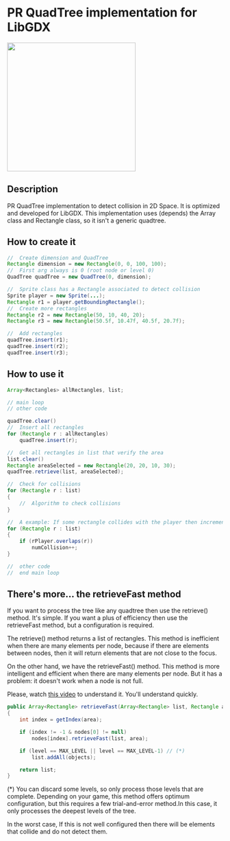 # PR QuadTree implementation for LibGDX

<a href="url"><img src="https://upload.wikimedia.org/wikipedia/commons/8/8b/Point_quadtree.svg" height="300" width="300" ></a>


## Description
PR QuadTree implementation to detect collision in 2D Space. It is optimized and developed for LibGDX.
This implementation uses (depends) the Array class and Rectangle class, so it isn't a generic quadtree.

## How to create it

```java
//	Create dimension and QuadTree
Rectangle dimension = new Rectangle(0, 0, 100, 100);
//	First arg always is 0 (root node or level 0)
QuadTree quadTree = new QuadTree(0, dimension);

//	Sprite class has a Rectangle associated to detect collision
Sprite player = new Sprite(...);
Rectangle r1 = player.getBoundingRectangle();
//	Create more rectangles
Rectangle r2 = new Rectangle(50, 10, 40, 20);
Rectangle r3 = new Rectangle(50.5f, 10.47f, 40.5f, 20.7f);

//	Add rectangles
quadTree.insert(r1);
quadTree.insert(r2);
quadTree.insert(r3);
```

## How to use it

```java
Array<Rectangles> allRectangles, list;

// main loop
// other code

quadTree.clear()
//	Insert all rectangles
for (Rectangle r : allRectangles)
	quadTree.insert(r);

//	Get all rectangles in list that verify the area
list.clear()
Rectangle areaSelected = new Rectangle(20, 20, 10, 30);
quadTree.retrieve(list, areaSelected);

//	Check for collisions
for (Rectangle r : list)
{
	//	Algorithm to check collisions
}

//	A example: If some rectangle collides with the player then increment counter
for (Rectangle r : list)
{
	if (rPlayer.overlaps(r))
		numCollision++;
}

//	other code
//	end main loop

```

## There's more... the retrieveFast method
If you want to process the tree like any quadtree then use the retrieve() method. It's simple. If you want a plus of efficiency then use the retrieveFast method, but a configuration is required.

The retrieve() method returns a list of rectangles. This method is inefficient when there are many elements per node, because if there are elements between nodes, then it will return elements that are not close to the focus.

On the other hand, we have the retrieveFast() method. This method is more intelligent and efficient when there are many elements per node. But it has a problem: it doesn't work when a node is not full.

Please, watch <a href="https://www.youtube.com/watch?v=HtKyIH1ngGs" target="_blank">this video</a> to understand it. You'll understand quickly.

```java
public Array<Rectangle> retrieveFast(Array<Rectangle> list, Rectangle area)
{
	int index = getIndex(area);

	if (index != -1 & nodes[0] != null)
		nodes[index].retrieveFast(list, area);

	if (level == MAX_LEVEL || level == MAX_LEVEL-1) // (*)
		list.addAll(objects);

	return list;
}
```
(*) You can discard some levels, so only process those levels that are complete. Depending on your game, this method offers optimum configuration, but this requires a few trial-and-error method.In this case, it only processes the deepest levels of the tree.

In the worst case, If this is not well configured then there will be elements that collide and do not detect them.
